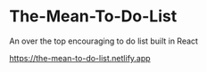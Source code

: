 # The-Mean-To-Do-List
An over the top encouraging to do list built in React

https://the-mean-to-do-list.netlify.app
